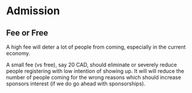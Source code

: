 # Admission

## Fee or Free

A high fee will deter a lot of people from coming, especially in the current economy.

A small fee (vs free), say 20 CAD, should eliminate or severely reduce people registering with low intention of showing up. It will will reduce the number of people coming for the wrong reasons which should increase sponsors interest (if we do go ahead with sponsorships).

